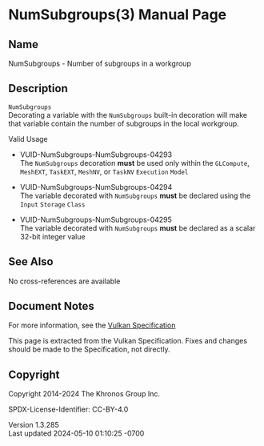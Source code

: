 # NumSubgroups(3) Manual Page

## Name

NumSubgroups - Number of subgroups in a workgroup



## <a href="#_description" class="anchor"></a>Description

`NumSubgroups`  
Decorating a variable with the `NumSubgroups` built-in decoration will
make that variable contain the number of subgroups in the local
workgroup.

Valid Usage

- <a href="#VUID-NumSubgroups-NumSubgroups-04293"
  id="VUID-NumSubgroups-NumSubgroups-04293"></a>
  VUID-NumSubgroups-NumSubgroups-04293  
  The `NumSubgroups` decoration **must** be used only within the
  `GLCompute`, `MeshEXT`, `TaskEXT`, `MeshNV`, or `TaskNV` `Execution`
  `Model`

- <a href="#VUID-NumSubgroups-NumSubgroups-04294"
  id="VUID-NumSubgroups-NumSubgroups-04294"></a>
  VUID-NumSubgroups-NumSubgroups-04294  
  The variable decorated with `NumSubgroups` **must** be declared using
  the `Input` `Storage` `Class`

- <a href="#VUID-NumSubgroups-NumSubgroups-04295"
  id="VUID-NumSubgroups-NumSubgroups-04295"></a>
  VUID-NumSubgroups-NumSubgroups-04295  
  The variable decorated with `NumSubgroups` **must** be declared as a
  scalar 32-bit integer value

## <a href="#_see_also" class="anchor"></a>See Also

No cross-references are available

## <a href="#_document_notes" class="anchor"></a>Document Notes

For more information, see the <a
href="https://registry.khronos.org/vulkan/specs/1.3-extensions/html/vkspec.html#NumSubgroups"
target="_blank" rel="noopener">Vulkan Specification</a>

This page is extracted from the Vulkan Specification. Fixes and changes
should be made to the Specification, not directly.

## <a href="#_copyright" class="anchor"></a>Copyright

Copyright 2014-2024 The Khronos Group Inc.

SPDX-License-Identifier: CC-BY-4.0

Version 1.3.285  
Last updated 2024-05-10 01:10:25 -0700
